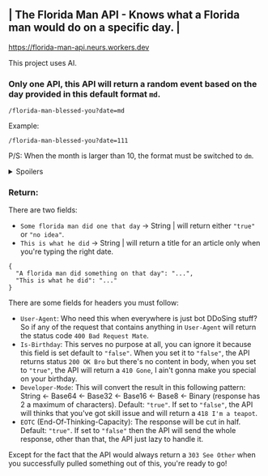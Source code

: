 ## | The Florida Man API - Knows what a Florida man would do on a specific day. |

https://florida-man-api.neurs.workers.dev

This project uses AI.
### Only one API, this API will return a random event based on the day provided in this default format `md`.
```
/florida-man-blessed-you?date=md
```
Example:
```
/florida-man-blessed-you?date=111
```
P/S: When the month is larger than 10, the format must be switched to `dm`.
<details><summary>Spoilers</summary>
P/S: When you enter `0000`, the API will return a `301 Moved Permanently` to rick roll.
  <details><summary>Spoilers</summary>
  P/S: There's 1% chance of getting a rick roll redirect even when you typed the right thing.
    <details><summary>Spoilers</summary>
    P/S: The AI mentioned above is ChatGPT generating JSON format from the data provided.
      <details><summary>Spoilers</summary>
      P/S: Sorry for the mistake, the default format is `dm`, not `md`. So for the first P/S, you should take another look after knowing this.
        <details><summary>Spoilers</summary>
        P/S: It's my project so the default format is now based on the format that I've mentioned above.
          <details><summary>Spoilers</summary>
          P/S: Sorry for the confusion, the first P/S is.
            <details><summary>Spoilers</summary>
            P/S: Sorry for another confusion, there's no random, each day only has 1 story.
            </details>
          </details>
        </details>
      </details>
    </details>
  </details>
</details>

### Return:
There are two fields:
- `Some florida man did one that day` -> String | will return either `"true"` or `"no idea"`.
- `This is what he did` -> String | will return a title for an article only when you're typing the right date.
```BrainFuck
{
  "A florida man did something on that day": "...",
  "This is what he did": "..."
}
```
There are some fields for headers you must follow:
- `User-Agent`: Who need this when everywhere is just bot DDoSing stuff? So if any of the request that contains anything in `User-Agent` will return the status code `400 Bad Request Mate`.
- `Is-Birthday`: This serves no purpose at all, you can ignore it because this field is set default to `"false"`. When you set it to `"false"`, the API returns status `200 OK Bro` but there's no content in body, when you set to `"true"`, the API will return a `410 Gone`, I ain't gonna make you special on your birthday.
- `Developer-Mode`: This will convert the result in this following pattern: String <- Base64 <- Base32 <- Base16 <- Base8 <- Binary (response has 2 a maximum of characters). Default: `"true"`. If set to `"false"`, the API will thinks that you've got skill issue and will return a `418 I'm a teapot`.
- `EOTC` (End-Of-Thinking-Capacity): The response will be cut in half. Default: `"true"`. If set to `"false"` then the API will send the whole response, other than that, the API just lazy to handle it.

Except for the fact that the API would always return a `303 See Other` when you successfully pulled something out of this, you're ready to go!
